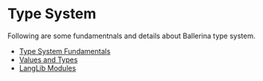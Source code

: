 # Type System

Following are some fundamentnals and details about Ballerina type system.

- [Type System Fundamentals](type_system/type_system_fundamentals.md)
- [Values and Types](type_system/values_and_types.md)
- [LangLib Modules](type_system/langlib.md)